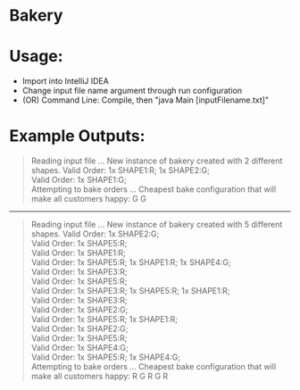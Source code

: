 # Bakery


# Usage:

  - Import into IntelliJ IDEA
  - Change input file name argument through run configuration
  - (OR) Command Line: Compile, then "java Main [inputFilename.txt]"
  
# Example Outputs:

>Reading input file ... 
New instance of bakery created with 2 different shapes.
Valid Order: 1x SHAPE1:R; 	1x SHAPE2:G; 	
Valid Order: 1x SHAPE1:G; 	
Attempting to bake orders ... 
Cheapest bake configuration that will make all customers happy: 
G	G	
-----
>Reading input file ... 
New instance of bakery created with 5 different shapes.
Valid Order: 1x SHAPE2:G; 	
Valid Order: 1x SHAPE5:R; 	
Valid Order: 1x SHAPE1:R; 	
Valid Order: 1x SHAPE5:R; 	1x SHAPE1:R; 	1x SHAPE4:G; 	
Valid Order: 1x SHAPE3:R; 	
Valid Order: 1x SHAPE5:R; 	
Valid Order: 1x SHAPE3:R; 	1x SHAPE5:R; 	1x SHAPE1:R; 	
Valid Order: 1x SHAPE3:R; 	
Valid Order: 1x SHAPE2:G; 	
Valid Order: 1x SHAPE5:R; 	1x SHAPE1:R; 	
Valid Order: 1x SHAPE2:G; 	
Valid Order: 1x SHAPE5:R; 	
Valid Order: 1x SHAPE4:G; 	
Valid Order: 1x SHAPE5:R; 	1x SHAPE4:G; 	
Attempting to bake orders ... 
Cheapest bake configuration that will make all customers happy: 
R	G	R	G	R	
